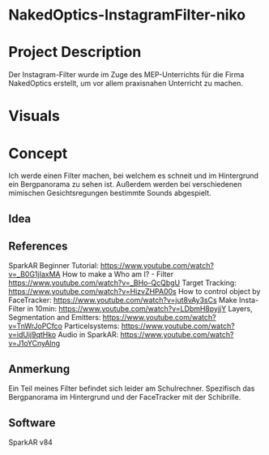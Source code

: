 # NakedOptics-InstagramFilter-niko

# Project Description
Der Instagram-Filter wurde im Zuge des MEP-Unterrichts für die Firma NakedOptics erstellt, um vor allem praxisnahen Unterricht zu machen.
# Visuals
# Concept
Ich werde einen Filter machen, bei welchem es schneit und im Hintergrund ein Bergpanorama zu sehen ist. Außerdem werden bei verschiedenen  mimischen Gesichtsregungen bestimmte Sounds abgespielt. 
## Idea
## References
SparkAR Beginner Tutorial: https://www.youtube.com/watch?v=_B0G1jIaxMA
How to make a Who am I? - Filter https://www.youtube.com/watch?v=_BHo-QcQbgU
Target Tracking: https://www.youtube.com/watch?v=HizvZHPA00s
How to control object by FaceTracker: https://www.youtube.com/watch?v=jut8vAy3sCs
Make Insta-Filter in 10min: https://www.youtube.com/watch?v=LDbmH8pyjjY
Layers, Segmentation and Emitters: https://www.youtube.com/watch?v=TnWrJoPCfco
Particelsystems: https://www.youtube.com/watch?v=idUij9qtHko
Audio in SparkAR: https://www.youtube.com/watch?v=J1oYCnyAlng
## Anmerkung
Ein Teil meines Filter befindet sich leider am Schulrechner. Spezifisch das Bergpanorama im Hintergrund und der FaceTracker mit der Schibrille.
## Software
SparkAR v84
